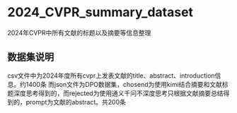 # 2024_CVPR_summary_dataset
2024年CVPR中所有文献的标题以及摘要等信息整理
## 数据集说明
csv文件中为2024年度所有cvpr上发表文献的title、abstract、introduction信息。约1400条
而json文件为DPO数据集，chosend为使用kimi结合摘要和文献标题深度思考得到的，而rejected为使用通义千问不深度思考只根据文献摘要总结得到的，prompt为文献的abstract。共200条
